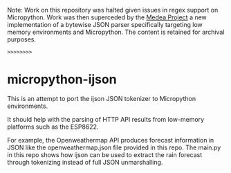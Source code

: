 
Note: Work on this repository was halted given issues in regex support on Micropython. Work was then superceded by the [Medea Project](https://github.com/ShrimpingIt/medea) a new implementation of a bytewise JSON parser specifically targeting low memory environments and Micropython. The content is retained for archival purposes.

    >>>>>>>>

# micropython-ijson

This is an attempt to port the ijson JSON tokenizer to Micropython environments.

It should help with the parsing of HTTP API results from low-memory platforms such as the ESP8622.

For example, the Openweathermap API produces forecast information in JSON like the openweathermap.json file provided in this repo. The main.py in this repo shows how ijson can be used to extract the rain forecast through tokenizing instead of full JSON unmarshalling.

